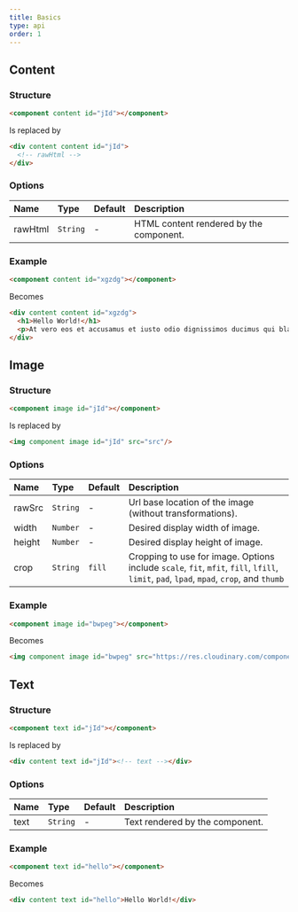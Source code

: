 ```yaml
---
title: Basics
type: api
order: 1
---
```


## Content

### Structure
``` html
<component content id="jId"></component>
```
Is replaced by
```html
<div content content id="jId">
  <!-- rawHtml -->
</div>
```

### Options
| Name | Type | Default | Description |
|:---- |:---- |:------- |:----------- |
| rawHtml | `String` | - | HTML content rendered by the component. |

### Example
  ``` html
  <component content id="xgzdg"></component>
  ```
  Becomes
  ``` html
  <div content content id="xgzdg">
    <h1>Hello World!</h1>
    <p>At vero eos et accusamus et iusto odio dignissimos ducimus qui blanditiis praesentium voluptatum deleniti atque corrupti quos dolores et quas molestias excepturi sint occaecati cupiditate non provident, similique sunt in culpa qui officia deserunt mollitia animi, id est laborum et dolorum fuga. Et harum quidem rerum facilis est et expedita distinctio.</p>
  </div>
  ```
<a class="guide-link"></a>

## Image

### Structure
``` html
<component image id="jId"></component>
```
Is replaced by
```html
<img component image id="jId" src="src"/>
```

### Options
| Name | Type | Default | Description |
|:---- |:---- |:------- |:----------- |
| rawSrc | `String` | - | Url base location of the image (without transformations). |
| width | `Number` | - | Desired display width of image. |
| height | `Number` | - | Desired display height of image. |
| crop | `String` | `fill` | Cropping to use for image. Options include `scale`, `fit`, `mfit`, `fill`, `lfill`, `limit`, `pad`, `lpad`, `mpad`, `crop`, and `thumb` |

### Example
  ``` html
  <component image id="bwpeg"></component>
  ```
  Becomes
  ``` html
  <img component image id="bwpeg" src="https://res.cloudinary.com/component/image/upload/c_fill,h_200,w_600/v1481693531/library-image.jpg"/>
  ```
<a class="guide-link"></a>

## Text

### Structure
``` html
<component text id="jId"></component>
```
Is replaced by
```html
<div content text id="jId"><!-- text --></div>
```

### Options
| Name | Type | Default | Description |
|:---- |:---- |:------- |:----------- |
| text | `String` | - | Text rendered by the component. |

### Example
  ``` html
  <component text id="hello"></component>
  ```
  Becomes
  ``` html
  <div content text id="hello">Hello World!</div>
  ```
<a class="guide-link"></a>
